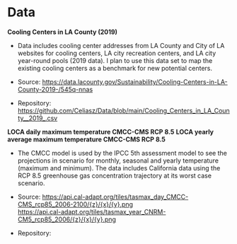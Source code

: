 # Data

**Cooling Centers in LA County (2019)**

* Data includes cooling center addresses from LA County and City of LA websites for cooling centers, LA city recreation centers, and LA city year-round pools (2019 data). I plan to use this data set to map the existing cooling centers as a benchmark for new potential centers. 

* Source: https://data.lacounty.gov/Sustainability/Cooling-Centers-in-LA-County-2019-/545q-nnas

* Repository: https://github.com/Celiasz/Data/blob/main/Cooling_Centers_in_LA_County__2019_.csv

**LOCA daily maximum temperature CMCC-CMS RCP 8.5**
**LOCA yearly average maximum temperature CMCC-CMS RCP 8.5**

* The CMCC model is used by the IPCC 5th assessment model to see the projections in scenario for monthly, seasonal and yearly temperature (maximum and minimum). The data includes California data using the RCP 8.5 greenhouse gas concentration trajectory at its worst case scenario.  

* Source: 
https://api.cal-adapt.org/tiles/tasmax_day_CMCC-CMS_rcp85_2006-2100/{z}/{x}/{y}.png  
https://api.cal-adapt.org/tiles/tasmax_year_CNRM-CM5_rcp85_2006/{z}/{x}/{y}.png

* Repository: 
